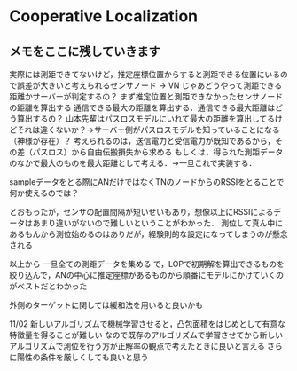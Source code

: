 # Cooperative Localization
## メモをここに残していきます
実際には測距できてないけど，推定座標位置からすると測距できる位置にいるので誤差が大きいと考えられるセンサノード -> VN
じゃあどうやって測距できる距離かサーバーが判定するの？
まず推定位置と測距できなかったセンサノードの距離を算出する
通信できる最大の距離を算出する．通信できる最大距離はどう算出するの？
山本先輩はパスロスモデルにいれて最大の距離を算出してるけどそれは違くないか？->サーバー側がパスロスモデルを知っていることになる（神様が存在）？
考えられるのは，送信電力と受信電力が既知であるから，その差（パスロス）から自由伝搬損失から求める
もしくは，得られた測距データのなかで最大のものを最大距離として考える．->一旦これで実装する．

sampleデータをとる際にANだけではなくTNのノードからのRSSIをとることで何か使えるのでは？

とおもったが，センサの配置間隔が短いせいもあり，想像以上にRSSIによるデータはあまり違いがないので難しいということがわかった．
測位して真ん中にあるもんから測位始めるのはありだが，経験則的な設定になってしまうのが懸念される

以上から
一旦全ての測距データを集める
で，LOPで初期解を算出できるものを絞り込んで，ANの中心に推定座標があるものから順番にモデルにかけていくのがベストだとわかった

外側のターゲットに関しては緩和法を用いると良いかも

11/02
新しいアルゴリズムで機械学習させると，凸包面積をはじめとして有意な特徴量を得ることが難しい
なので既存のアルゴリズムで学習させてから新しいアルゴリズムで測位を行う方が正解率の観点で考えたときに良いと言える
さらに陽性の条件を厳しくしても良いと思う
